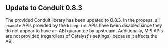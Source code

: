 ## Update to Conduit 0.8.3

The provided Conduit library has been updated to 0.8.3. In the process, all
`example` APIs provided by the `blueprint` APIs have been disabled since they
do not appear to have an ABI guarantee by upstream. Additionally, MPI APIs are
not provided (regardless of Catalyst's settings) because it affects the ABI.
